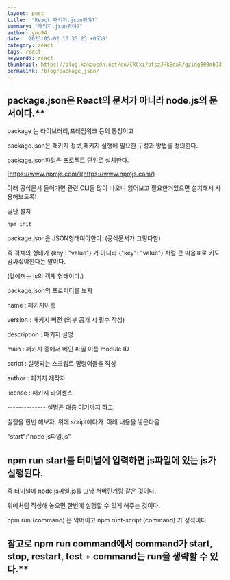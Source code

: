 ```yaml
---
layout: post
title:  "React 패키지.json뭐야?"
summary: "패키지.json뭐야?"
author: yoo94
date: '2023-05-02 16:35:23 +0530'
category: react
tags: react
keywords: react
thumbnail: https://blog.kakaocdn.net/dn/CXCxi/btszJHkBdaR/gzidgB00mb931TLMKkS3QK/img.png
permalink: /blog/package_json/
---
```

## package.json은 React의 문서가 아니라 node.js의 문서이다.**

package 는 라이브러리,프레임워크 등의 통칭이고

package.json은 패키지 정보,패키지 실행에 필요한 구성과 방법을 정의한다.

package.json파일은 프로젝트 단위로 설치한다.

[https://www.npmjs.com/](https://www.npmjs.com/)

아래 공식문서 들어가면 관련 CLI들 많이 나오니 읽어보고 필요한거있으면 설치해서 사용해보도록!


일단 설치

```powershell
npm init
```

package.json은 JSON형태여야한다. (공식문서가 그렇다함)

즉 객체의 형태가 {key : "value"} 가 아니라 {"key": "value"} 처럼 큰 따옴표로 키도 감싸줘야한다는 말이다.

(앞에꺼는 js의 객체 형태이다.)

package.json의 프로퍼티를 보자


name : 패키지이름

version : 패키지 버전 (외부 공개 시 필수 작성)

description : 패키지 설명

main : 패키지 중에서 메인 파일 이름 module ID

script : 실행되는 스크립트 명령어들을 작성

author : 패키지 제작자 

license : 패키지 라이센스

-------------- 설명은 대충 여기까지 하고,



실행을 한번 해보자. 위에 script에다가  아래 내용을 넣은다음


"start":"node js파일.js"


## npm run start를 터미널에 입력하면 js파일에 있는 js가 실행된다.

즉 터미널에 node js파일.js를 그냥 쳐버린거랑 같은 것이다.

위에처럼 작성해 놓으면 한번에 실행할 수 있게 해주는 것이다.

npm run (command) 은 약어이고 npm runt-script (command) 가 정석이다

## 참고로 npm run command에서 command가 start, stop, restart, test + command는 run을 생략할 수 있다.**
